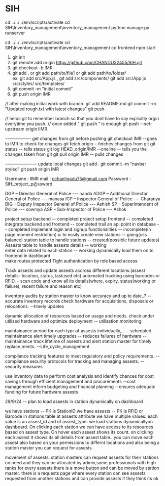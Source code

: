 # SIH

cd ../../
./env/scripts/activate
cd SIH\Inventory_management\inventory_management
python manage.py runserver


cd ../../
./env/scripts/activate
cd SIH\Inventory_management\inventory_management
cd frontend
npm start


1.    git init
2.    git remote add origin https://github.com/CHANDU32455/SIH.git
3.    git checkout -b IMR
4.    git add .   or  git add path/to/file1    or   git add path/to/folder/    
        ex: git add src/App.js      ,          git add src/components/
            git add src/App.js src/styles/ src/templates/
5.    git commit -m "initial commit"
6.    git push origin IMR

// after making initial work with branch.
git add README.md
git commit -m "Updated rough.txt with latest changes"
git push

// helps git to remember branch so that you dont have to say explicitly orgin everytime you push.
// once added "  git push  " is enough
git push --set-upstream origin IIMR  

-------------   get changes from git before pushing
 git checkout IMR                               --goes to IMR to check for changes
 git fetch origin                               --fetches changes from git
 git status                                      -- tells status
 git log HEAD..origin/IMR --oneline              -- tells you the changes taken from git
 git pull origin IMR                            -- pulls changes

----------------  update local changes 
git add .
git commit -m "navbar styled"
git push origin IMR

Username : IIMR
mail : cchantigadu75@gmail.com
Password : SIH_project_p@ssword



DGP – Director General of Police               ---  nanda
ADGP – Additional Director General of Police    --- manasa
IGP – Inspector General of Police             --- Charanya
DIG – Deputy Inspector General of Police      --- Ashish
SP – Superintendent of Police        --- sowmya
ASP  – Sub-Inspector of Police         --- Ashok


project setup backend                                   -- completed
project setup frontend                                  -- completed
integrate backend and frontend                          -- completed
trail an api point in database                          -- completed
implement login and signup functionalities              -- incomplete(in page moment restriction)
ui to easily create new stations                        -- going(css balance)
station table to handle stations                        -- created(possible future updates)
Assests table to handle assests details                 -- working        
enter data related to each station                      -- working
dynamically load them on to frontend in dashboard  
make routes protected
Tight authentication by role based access


Track assests and update assests accross different locations.(assest details- location, status, lastused etc)
automated tracking using barcodes or RFID.    - scan code and know all its details(where, expiry,
    status(working or failure), recent failure and reason etc)

inventory audits by station master to know accuracy and up to date..?     --accurate inventory records
check hardware for acquisitions, disposals or relocations.    --timely updates

dynamic allocation of resources based on usage and needs.
check under utilised hardware and optimize deployment -- utilisation monitoring

maintainance period for each typr of assests individually,...        --scheduled maintainance
    alert timely upgrades   -- reduces failures of hardware    --maintainance
track lifetime of assests and alert station master for timely replace,ments.   --Life_cycle_management

compilance tracking features to meet regulatory and policy requirements.    --compilance
security protocols for tracking and managing assests.                       -- security measures

use inventory data to perform cost analysis and identify chances for cost savings through efficient management and procurements --cost management
inform budgeting and financial planning --ensures adequate funding for future hardware assests


29/9/24   -- plan to load assests in station dynamically on dashboard

we have stations -- PK is StationID
we have assests  -- PK is RFID or  Barcode
in stations table at assests attribute we have multiple values. each value is an assest_id and of assest_type.
we load stations dynamicallyon dashboard. On clicking each station we can have access to its resources based on assest type. On hover each assest shows its count. on clicking each assest it shows its all details from assest table..  you can move each assest also based on your permissions to differnt locations and also being a station master you can request for assests.

movement of assests.
station masters can request assests for their stations on need and they can be allocated by admin,some professionals with high ranks.for every assests there is a move button and can be moved by station master. 
there is a requests page where every station can see assests requested from another stations and can provide assests if they think its ok.